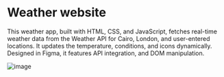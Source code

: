 # Weather website
This weather app, built with HTML, CSS, and JavaScript, fetches real-time weather data from the Weather API for Cairo, London, and user-entered locations. It updates the temperature, conditions, and icons dynamically. Designed in Figma, it features API integration, and DOM manipulation.

![image](https://github.com/user-attachments/assets/4190bb60-c61d-452a-a7f0-fe63766906a2)
